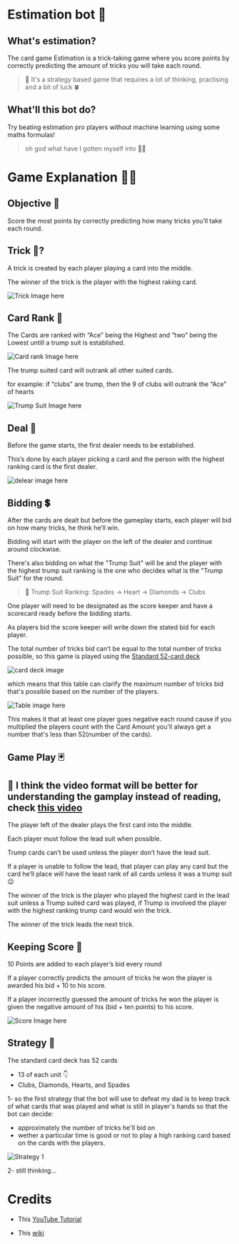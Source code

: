 # Estimation bot 🤖

## What's estimation?
The card game Estimation is a trick-taking game where you score points by correctly predicting the amount of tricks you will take each round.

>🌟 It's a strategy based game that requires a lot of thinking, practising and a bit of luck 🍀

## What'll this bot do?
Try beating estimation pro players without machine learning using some maths formulas! 
>oh god what have I gotten myself into 🤦‍♂️

# Game Explanation 👨‍🏫

## Objective 🤔
Score the most points by correctly predicting how many tricks you’ll take each round.

## Trick 🎃?
A trick is created by each player playing a card into 
the middle.

The winner of the trick is the player with the highest 
raking card.

![Trick Image here](https://github.com/YassinEldeeb/estimation-bot/blob/main/images/trick.png)

## Card Rank 💪
The Cards are ranked with “Ace” being the Highest and “two” being the Lowest untill a trump suit is established.

![Card rank Image here](https://github.com/YassinEldeeb/estimation-bot/blob/main/images/ranks.png)

The trump suited card will outrank all other suited cards.

for example: if “clubs” are trump, then the 9 of clubs will outrank the “Ace” of hearts

![Trump Suit Image here](https://github.com/YassinEldeeb/estimation-bot/blob/main/images/trumpSuit.png)

## Deal 🤝
Before the game starts, the first dealer needs to be established.

This’s done by each player picking a card and the person with the highest ranking card is the first dealer.

![delear image here](https://github.com/YassinEldeeb/estimation-bot/blob/main/images/dealer.png)

## Bidding 💲

After the cards are dealt but before the gameplay 
starts, each player will bid on how many tricks,
he think he’ll win.

Bidding will start with the player on the left of the 
dealer and continue around clockwise.

There's also bidding on what the "Trump Suit" will be and the player with the highest trump suit ranking is the one who decides what is the "Trump Suit" for the round.

>🌟 Trump Suit Ranking: Spades -> Heart -> Diamonds -> Clubs

One player will need to be designated as the score
keeper and have a scorecard ready before the 
bidding starts.

As players bid the score keeper will write down the
stated bid for each player.

The total number of tricks bid can’t be equal to the total
number of tricks possible, so this game is played using the [Standard 52-card deck](https://en.wikipedia.org/wiki/Standard_52-card_deck)


![card deck image](https://github.com/YassinEldeeb/estimation-bot/blob/main/images/standard%2052-card-deck.png)

which means that this table can clarify the maximum number of tricks bid that's possible based on the number of the players.


![Table image here](https://github.com/YassinEldeeb/estimation-bot/blob/main/images/table.png)

This makes it that at least one player goes negative each round cause if you multiplied the players count with the Card Amount you'll always get a number that's less than 52(number of the cards).

## Game Play 🃏

## 🌟 I think the video format will be better for understanding the gamplay instead of reading, check [this video](https://youtu.be/aqmiD5RTBkI?t=171)

The player left of the dealer plays the first card into
the middle.

Each player must follow the lead suit when possible.

Trump cards can’t be used unless the player don’t 
have the lead suit.

If a player is unable to follow the lead, that player 
can play any card but the card he’ll place will have 
the least rank of all cards unless it was a trump suit 😉

The winner of the trick is the player who played the
highest card in the lead suit unless a Trump suited
card was played, if Trump is involved the player with
the highest ranking trump card would win the trick.

The winner of the trick leads the next trick.

## Keeping Score 💯

10 Points are added to each player’s bid every round

If a player correctly predicts the amount of tricks he
won the player is awarded his bid + 10 to his score.

If a player incorrectly guessed the amount of tricks
he won the player is given the negative amount of 
his (bid + ten points) to his score.

![Score Image here](https://github.com/YassinEldeeb/estimation-bot/blob/main/images/score.png)

## Strategy 🤖

The standard card deck has 52 cards
- 13 of each unit 👇
- Clubs, Diamonds, Hearts, and Spades

1- so the first strategy that the bot will use to defeat my dad is to keep track of what cards that was played and what is still in player's hands so that the bot can decide:

- approximately the number of tricks he'll bid on
- wether a particular time is good or not to play a high ranking card based on the cards with the players. 


![Strategy 1](https://github.com/YassinEldeeb/estimation-bot/blob/main/images/strategy1.png)

2- still thinking...

# Credits

- This [YouTube Tutorial](https://www.youtube.com/watch?v=aqmiD5RTBkI)

- This [wiki](https://en.wikipedia.org/wiki/Standard_52-card_deck)
